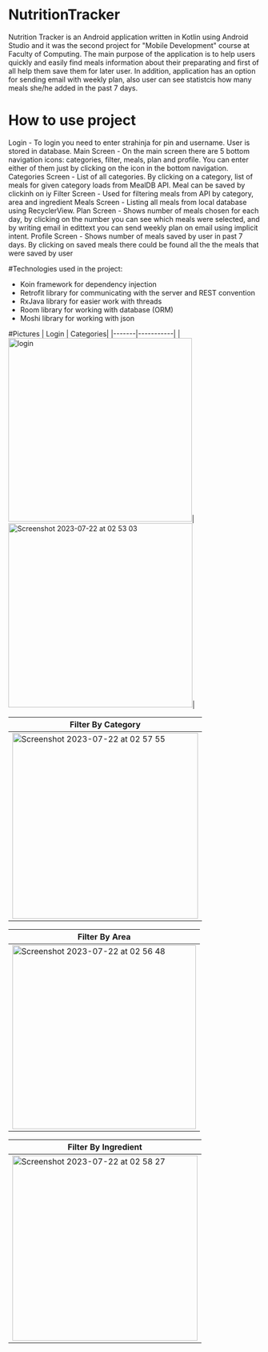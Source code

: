 # NutritionTracker
Nutrition Tracker is an Android application written in Kotlin using Android Studio and it was the second project for "Mobile Development" course at Faculty of Computing. 
The main purpose of the application is to help users quickly and easily find meals information about their preparating and first of all help them save them for later user. 
In addition, application has an option for sending email with weekly plan, also user can see statistcis how many meals she/he added in the past 7 days.

# How to use project
Login - To login you need to enter strahinja for pin and username. User is stored in database.
Main Screen - On the main screen there are 5 bottom navigation icons: categories, filter, meals, plan and profile. You can enter either of them just by clicking on the icon in the bottom navigation.
Categories Screen - List of all categories. By clicking on a category, list of meals for given category loads from MealDB API. Meal can be saved by clickinh on iy
Filter Screen - Used for filtering meals from API by category, area and ingredient
Meals Screen - Listing all meals from local database using RecyclerView.
Plan Screen - Shows number of meals chosen for each day, by clicking on the number you can see which meals were selected, and by writing email in edittext you can send weekly plan on email using implicit intent.
Profile Screen - Shows number of meals saved by user in past 7 days. By clicking on saved meals there could be found all the the meals that were saved by user
                              
#Technologies used in the project:
- Koin framework for dependency injection
- Retrofit library for communicating with the server and REST convention
- RxJava library for easier work with threads
- Room library for working with database (ORM)
- Moshi library for working with json

#Pictures
| Login | Categories|
|-------|-----------|
|<img width="367" alt="login" src="https://github.com/ljubicics/NutritionTracker/assets/119794666/714a3ed2-d053-4fd4-8123-1333d3fe9a87">|<img width="368" alt="Screenshot 2023-07-22 at 02 53 03" src="https://github.com/ljubicics/NutritionTracker/assets/119794666/18b458e3-6b20-4d15-b02d-77483e263647">|


|Filter By Category|
|------------------|
|<img width="371" alt="Screenshot 2023-07-22 at 02 57 55" src="https://github.com/ljubicics/NutritionTracker/assets/119794666/b6396a51-8931-42a3-9122-966c97bfbb51">|



|Filter By Area|
|--------------|
|<img width="367" alt="Screenshot 2023-07-22 at 02 56 48" src="https://github.com/ljubicics/NutritionTracker/assets/119794666/744ba5c3-5c63-4de9-bd3a-65a1c13ef978">|

|Filter By Ingredient|
|--------------------|
|<img width="370" alt="Screenshot 2023-07-22 at 02 58 27" src="https://github.com/ljubicics/NutritionTracker/assets/119794666/05b9336b-1bb9-46a4-998a-df62b58d7c1b">|
